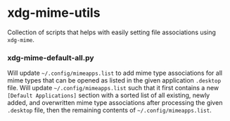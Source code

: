 # xdg-mime-utils

Collection of scripts that helps with easily setting file associations using
`xdg-mime`.

### xdg-mime-default-all.py

Will update `~/.config/mimeapps.list` to add mime type associations for all
mime types that can be opened as listed in the given application `.desktop`
file. Will update `~/.config/mimeapps.list` such that it first contains a new
`[Default Applications]` section with a sorted list of all existing, newly
added, and overwritten mime type associations after processing the given
`.desktop` file, then the remaining contents of `~/.config/mimeapps.list`.
